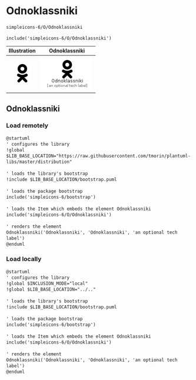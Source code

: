 # Odnoklassniki


```text
simpleicons-6/O/Odnoklassniki
```

```text
include('simpleicons-6/O/Odnoklassniki')
```



| Illustration | Odnoklassniki |
| :---: | :---: |
| ![illustration for Illustration](../../simpleicons-6/O/Odnoklassniki.png) | ![illustration for Odnoklassniki](../../simpleicons-6/O/Odnoklassniki.Local.png) |




## Odnoklassniki

### Load remotely
```plantuml
@startuml
' configures the library
!global $LIB_BASE_LOCATION="https://raw.githubusercontent.com/tmorin/plantuml-libs/master/distribution"

' loads the library's bootstrap
!include $LIB_BASE_LOCATION/bootstrap.puml

' loads the package bootstrap
include('simpleicons-6/bootstrap')

' loads the Item which embeds the element Odnoklassniki
include('simpleicons-6/O/Odnoklassniki')

' renders the element
Odnoklassniki('Odnoklassniki', 'Odnoklassniki', 'an optional tech label')
@enduml
```

### Load locally
```plantuml
@startuml
' configures the library
!global $INCLUSION_MODE="local"
!global $LIB_BASE_LOCATION="../.."

' loads the library's bootstrap
!include $LIB_BASE_LOCATION/bootstrap.puml

' loads the package bootstrap
include('simpleicons-6/bootstrap')

' loads the Item which embeds the element Odnoklassniki
include('simpleicons-6/O/Odnoklassniki')

' renders the element
Odnoklassniki('Odnoklassniki', 'Odnoklassniki', 'an optional tech label')
@enduml
```

